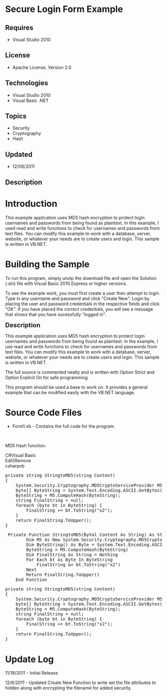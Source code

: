 # Secure Login Form Example
## Requires
- Visual Studio 2010
## License
- Apache License, Version 2.0
## Technologies
- Visual Studio 2010
- Visual Basic .NET
## Topics
- Security
- Cryptography
- Hash
## Updated
- 12/06/2011
## Description

<h1>Introduction</h1>
<p>This example application uses MD5 hash encryption to protect login usernames and passwords from being found as plaintext. In this example, I used read and write functions to check for usernames and passwords from text files.&nbsp;You can modify this example
 to work with a database, server, website, or whatever your needs are to create users and login. This sample is written in VB.NET.</p>
<h1><span>Building the Sample</span></h1>
<p>To run this program, simply unzip the download file and open the Solution (.sln) file with Visual Basic 2010 Express or higher versions.</p>
<p>To see the example work, you must first create a user then attempt to login. Type in any username and password and click &quot;Create New&quot;. Login by placing the user and password credentials in the respective fields and click &quot;OK&quot;. If you have placed the correct
 credentials, you will see a message that shows that you have sucessfully &quot;logged in&quot;.&nbsp;</p>
<p><span style="font-size:20px; font-weight:bold">Description</span></p>
<p>This example application uses MD5 hash encryption to protect login usernames and passwords from being found as plaintext. In the example, I use read and write functions to check for usernames and passwords from text files. You can modify this example to
 work with a database, server, website, or whatever your needs are to create users and login. This sample is written in VB.NET.</p>
<p>The full source is commented neatly and is written with Option Strict and Option Explicit On for safe programming.</p>
<p>This program should be used a base to work on. It provides a general example that can be modified easily with the VB.NET language.</p>
<h1><span>Source Code Files</span></h1>
<ul>
<li>Form1.vb - Contains the full code for the program. </li></ul>
<p>&nbsp;</p>
<p>MD5 Hash function:</p>
<div class="scriptcode">
<div class="pluginEditHolder" pluginCommand="mceScriptCode">
<div class="title"><span>C#</span><span>Visual Basic</span></div>
<div class="pluginLinkHolder"><span class="pluginEditHolderLink">Edit</span>|<span class="pluginRemoveHolderLink">Remove</span></div>
<span class="hidden">csharp</span><span class="hidden">vb</span>
<pre class="hidden">private string StringtoMD5(string Content)
{
	System.Security.Cryptography.MD5CryptoServiceProvider M5 = new System.Security.Cryptography.MD5CryptoServiceProvider();
	byte[] ByteString = System.Text.Encoding.ASCII.GetBytes(Content);
	ByteString = M5.ComputeHash(ByteString);
	string FinalString = null;
	foreach (byte bt in ByteString) {
		FinalString &#43;= bt.ToString(&quot;x2&quot;);
	}
	return FinalString.ToUpper();
}</pre>
<pre class="hidden"> Private Function StringtoMD5(ByVal Content As String) As String
        Dim M5 As New System.Security.Cryptography.MD5CryptoServiceProvider
        Dim ByteString() As Byte = System.Text.Encoding.ASCII.GetBytes(Content)
        ByteString = M5.ComputeHash(ByteString)
        Dim FinalString As String = Nothing
        For Each bt As Byte In ByteString
            FinalString &amp;= bt.ToString(&quot;x2&quot;)
        Next
        Return FinalString.ToUpper()
    End Function</pre>
<div class="preview">
<pre class="js">private&nbsp;string&nbsp;StringtoMD5(string&nbsp;Content)&nbsp;
<span class="js__brace">{</span>&nbsp;
&nbsp;&nbsp;&nbsp;&nbsp;System.Security.Cryptography.MD5CryptoServiceProvider&nbsp;M5&nbsp;=&nbsp;<span class="js__operator">new</span>&nbsp;System.Security.Cryptography.MD5CryptoServiceProvider();&nbsp;
&nbsp;&nbsp;&nbsp;&nbsp;byte[]&nbsp;ByteString&nbsp;=&nbsp;System.Text.Encoding.ASCII.GetBytes(Content);&nbsp;
&nbsp;&nbsp;&nbsp;&nbsp;ByteString&nbsp;=&nbsp;M5.ComputeHash(ByteString);&nbsp;
&nbsp;&nbsp;&nbsp;&nbsp;string&nbsp;FinalString&nbsp;=&nbsp;null;&nbsp;
&nbsp;&nbsp;&nbsp;&nbsp;foreach&nbsp;(byte&nbsp;bt&nbsp;<span class="js__operator">in</span>&nbsp;ByteString)&nbsp;<span class="js__brace">{</span>&nbsp;
&nbsp;&nbsp;&nbsp;&nbsp;&nbsp;&nbsp;&nbsp;&nbsp;FinalString&nbsp;&#43;=&nbsp;bt.ToString(<span class="js__string">&quot;x2&quot;</span>);&nbsp;
&nbsp;&nbsp;&nbsp;&nbsp;<span class="js__brace">}</span>&nbsp;
&nbsp;&nbsp;&nbsp;&nbsp;<span class="js__statement">return</span>&nbsp;FinalString.ToUpper();&nbsp;
<span class="js__brace">}</span></pre>
</div>
</div>
</div>
<h1>Update Log</h1>
<p>11/18/2011 - Initial Release</p>
<p>12/6/2011 - Updated Create New Function to write set the file attributes to hidden along with encrypting the filename for added security.</p>
